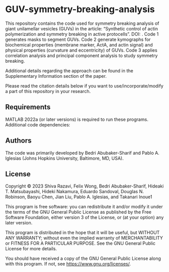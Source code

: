 # GUV-symmetry-breaking-analysis
This repository contains the code used for symmetry breaking analysis of giant unilamellar vesicles (GUVs) in the article: 
“Synthetic control of actin polymerization and symmetry breaking in active protocells”. 
DOI:  . 
Code 1 generates masks to segment GUVs. 
Code 2 generate kymographs for biochemical properties (membrane  marker, ActA, and actin signal) and physical properties (curvature and eccentricity) of GUVs.
Code 3 applies correlation analysis and principal component analysis to study symmetry breaking. 

Additional details regarding the approach can be found in the Supplementary Information section of the paper. 

Please read the citation details below if you want to use/incorporate/modify a part of this repository in your research.

## Requirements
MATLAB 2022a (or later versions) is required to run these programs. 
Additional code dependencies:

## Authors
The code was primarily developed by Bedri Abubaker-Sharif and Pablo A. Iglesias (Johns Hopkins University, Baltimore, MD, USA).

## License
Copyright © 2023 Shiva Razavi, Felix Wong, Bedri Abubaker-Sharif, Hideaki T. Matsubayashi, Hideki Nakamura, Eduardo Sandoval, Douglas N. Robinson, Baoyu Chen, Jian Liu, Pablo A. Iglesias, and Takanari Inoue1

This program is free software: you can redistribute it and/or modify it under the terms of the GNU General Public License as published by the Free Software Foundation, either version 3 of the License, or (at your option) any later version.

This program is distributed in the hope that it will be useful, but WITHOUT ANY WARRANTY; without even the implied warranty of MERCHANTABILITY or FITNESS FOR A PARTICULAR PURPOSE. See the GNU General Public License for more details.

You should have received a copy of the GNU General Public License along with this program. If not, see https://www.gnu.org/licenses/.
